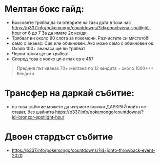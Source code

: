 # Мелтан бокс гайд: 
 
* Боксовете трябва да ги отворите на тази дата в този час https://p337.info/pokemongo/countdowns/?id=poochyena-spotlight-hour от 6 до 7  За да имате 2х кенди
* Трябват ви около 80 слота за покемони. Разчистете си мястото!!!
* само с ананас: Сив или обикновен. Ако може само с обикновен ок. Около 100+ ананаса ще ви трябват
* Черни  топки ще ви трябват  
* Според това с колко цп е max cp е 457

>Предния път хванах 70+ мелтана по 12 кендита = около 1000+++ Кендита

# Трансфер на даркай събитие: 
* на това събитие можете да изтриете всички ДАРКРАЙ който не стават,  без шайнита https://p337.info/pokemongo/countdowns/?id=bronzor-spotlight-hour

# Двоен стардъст събитие
* https://p337.info/pokemongo/countdowns/?id=johto-throwback-event-2020